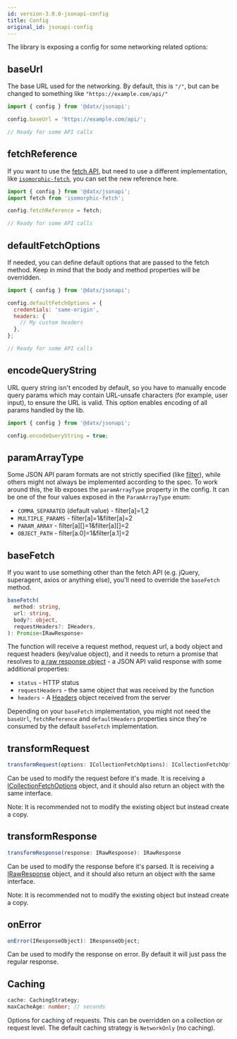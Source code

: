 ```yaml
---
id: version-3.0.0-jsonapi-config
title: Config
original_id: jsonapi-config
---
```


The library is exposing a config for some networking related options:

## baseUrl

The base URL used for the networking. By default, this is `"/"`, but can be changed to something like `"https://example.com/api/"`

```javascript
import { config } from '@datx/jsonapi';

config.baseUrl = 'https://example.com/api/';

// Ready for some API calls
```

## fetchReference

If you want to use the [fetch API](https://developer.mozilla.org/en-US/docs/Web/API/WindowOrWorkerGlobalScope/fetch), but need to use a different implementation, like [`isomorphic-fetch`](https://www.npmjs.com/package/isomorphic-fetch), you can set the new reference here.

```javascript
import { config } from '@datx/jsonapi';
import fetch from 'isomorphic-fetch';

config.fetchReference = fetch;

// Ready for some API calls
```

## defaultFetchOptions

If needed, you can define default options that are passed to the fetch method. Keep in mind that the body and method properties will be overridden.

```javascript
import { config } from '@datx/jsonapi';

config.defaultFetchOptions = {
  credentials: 'same-origin',
  headers: {
    // My custom headers
  },
};

// Ready for some API calls
```

## encodeQueryString

URL query string isn't encoded by default, so you have to manually encode query params which may contain URL-unsafe characters (for example, user input), to ensure the URL is valid. This option enables encoding of all params handled by the lib.

```javascript
import { config } from '@datx/jsonapi';

config.encodeQueryString = true;
```

## paramArrayType

Some JSON API param formats are not strictly specified (like [filter](http://jsonapi.org/recommendations/#filtering)), while others might not always be implemented according to the spec. To work around this, the lib exposes the `paramArrayType` property in the config. It can be one of the four values exposed in the `ParamArrayType` enum:

- `COMMA_SEPARATED` (default value) - filter[a]=1,2
- `MULTIPLE_PARAMS` - filter[a]=1&filter[a]=2
- `PARAM_ARRAY` - filter[a][]=1&filter[a][]=2
- `OBJECT_PATH` - filter[a.0]=1&filter[a.1]=2

## baseFetch

If you want to use something other than the fetch API (e.g. jQuery, superagent, axios or anything else), you'll need to override the `baseFetch` method.

```typescript
baseFetch(
  method: string,
  url: string,
  body?: object,
  requestHeaders?: IHeaders,
): Promise<IRawResponse>
```

The function will receive a request method, request url, a body object and request headers (key/value object), and it needs to return a promise that resolves to [a raw response object](../api-reference/typescript-interfaces#irawresponse) - a JSON API valid response with some additional properties:

- `status` - HTTP status
- `requestHeaders` - the same object that was received by the function
- `headers` - A [Headers](https://developer.mozilla.org/en-US/docs/Web/API/Headers) object received from the server

Depending on your `baseFetch` implementation, you might not need the `baseUrl`, `fetchReference` and `defaultHeaders` properties since they're consumed by the default `baseFetch` implementation.

## transformRequest

```typescript
transformRequest(options: ICollectionFetchOptions): ICollectionFetchOptions
```

Can be used to modify the request before it's made. It is receiving a [ICollectionFetchOptions](../api-reference/typescript-interfaces#icollectionfetchoptions) object, and it should also return an object with the same interface.

Note: It is recommended not to modify the existing object but instead create a copy.

## transformResponse

```typescript
transformResponse(response: IRawResponse): IRawResponse
```

Can be used to modify the response before it's parsed. It is receiving a [IRawResponse](../api-reference/typescript-interfaces#irawresponse) object, and it should also return an object with the same interface.

Note: It is recommended not to modify the existing object but instead create a copy.

## onError

```typescript
onError(IResponseObject): IResponseObject;
```

Can be used to modify the response on error. By default it will just pass the regular response.

## Caching

```typescript
cache: CachingStrategy;
maxCacheAge: number; // seconds
```

Options for caching of requests. This can be overridden on a collection or request level. The default caching strategy is `NetworkOnly` (no caching).
